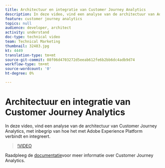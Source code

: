 ```yaml
---
title: Architectuur en integratie van Customer Journey Analytics
description: In deze video, vind een analyse van de architectuur van Adobe Customer Journey Analytics, met inbegrip van hoe het met Adobe Experience Platform verbindt en integreert.
feature: customer journey analytics
topics: null
audience: developer, architect
activity: understand
doc-type: technical video
team: Technical Marketing
thumbnail: 32483.jpg
kt: 4449
translation-type: tm+mt
source-git-commit: 08f06d4703272d5eeab612fe6b2bb6dc4adb9d74
workflow-type: tm+mt
source-wordcount: '0'
ht-degree: 0%

---
```



# Architectuur en integratie van Customer Journey Analytics

In deze video, vind een analyse van de architectuur van Customer Journey Analytics, met inbegrip van hoe het met Adobe Experience Platform verbindt en integreert.

>[!VIDEO](https://video.tv.adobe.com/v/32483/?quality=12)

Raadpleeg de [documentatie](https://docs.adobe.com/content/help/en/analytics-platform/using/cja-landing.html)voor meer informatie over Customer Journey Analytics.

